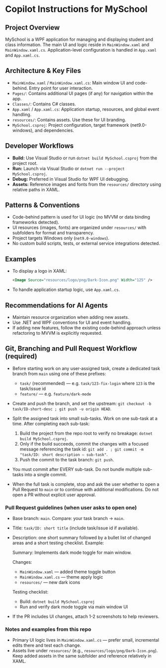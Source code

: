 # Copilot Instructions for MySchool

## Project Overview
MySchool is a WPF application for managing and displaying student and class information. The main UI and logic reside in `MainWindow.xaml` and `MainWindow.xaml.cs`. Application-level configuration is handled in `App.xaml` and `App.xaml.cs`.

## Architecture & Key Files
- `MainWindow.xaml` / `MainWindow.xaml.cs`: Main window UI and code-behind. Entry point for user interaction.
- `Pages/`: Contains additional UI pages (if any) for navigation within the app.
- `Classes/`: Contains C# classes.
- `App.xaml` / `App.xaml.cs`: Application startup, resources, and global event handling.
- `resources/`: Contains assets. Use these for UI branding.
- `MySchool.csproj`: Project configuration, target framework (net9.0-windows), and dependencies.

## Developer Workflows
- **Build:** Use Visual Studio or run `dotnet build MySchool.csproj` from the project root.
- **Run:** Launch via Visual Studio or `dotnet run --project MySchool.csproj`.
- **Debug:** Preferred in Visual Studio for WPF UI debugging.
- **Assets:** Reference images and fonts from the `resources/` directory using relative paths in XAML.

## Patterns & Conventions
- Code-behind pattern is used for UI logic (no MVVM or data binding frameworks detected).
- UI resources (images, fonts) are organized under `resources/` with subfolders for format and transparency.
- Project targets Windows only (`net9.0-windows`).
- No custom build scripts, tests, or external service integrations detected.

## Examples
- To display a logo in XAML:
  ```xml
  <Image Source="resources/logo/png/Dark-Icon.png" Width="125" />
  ```
- To handle application startup logic, use `App.xaml.cs`.

## Recommendations for AI Agents
- Maintain resource organization when adding new assets.
- Use .NET and WPF conventions for UI and event handling.
- If adding new features, follow the existing code-behind approach unless refactoring to MVVM is explicitly requested.

## Git, Branching and Pull Request Workflow (required)

- Before starting work on any user-assigned task, create a dedicated task branch from `main` using one of these prefixes:
  - `task/` (recommended) — e.g. `task/123-fix-login` where `123` is the task/issue id
  - `feature/` — e.g. `feature/dark-mode`
- Create and push the branch, and set the upstream: `git checkout -b task/ID-short-desc ; git push -u origin HEAD`.

- Split the assigned task into small sub-tasks. Work on one sub-task at a time. After completing each sub-task:
  1. Build the project from the repo root to verify no breakage: `dotnet build MySchool.csproj`.
  2. Only if the build succeeds, commit the changes with a focused message referencing the task id: `git add . ; git commit -m "task/ID: short description — sub-task"`.
  3. Push the commit to the task branch: `git push`.

- You must commit after EVERY sub-task. Do not bundle multiple sub-tasks into a single commit.

- When the full task is complete, stop and ask the user whether to open a Pull Request to `main` or to continue with additional modifications. Do not open a PR without explicit user approval.

### Pull Request guidelines (when user asks to open one)

- Base branch: `main`. Compare: your task branch -> `main`.
- Title: `task/ID: short title` (include task/issue id if available).
- Description: one short summary followed by a bullet list of changed areas and a short testing checklist. Example:

  Summary: Implements dark mode toggle for main window.

  Changes:
  - `MainWindow.xaml` — added theme toggle button
  - `MainWindow.xaml.cs` — theme apply logic
  - `resources/` — new dark icons

  Testing checklist:
  - Build: `dotnet build MySchool.csproj`
  - Run and verify dark mode toggle via main window UI

- If the PR includes UI changes, attach 1-2 screenshots to help reviewers.

### Notes and examples from this repo
- Primary UI logic lives in `MainWindow.xaml.cs` — prefer small, incremental edits there and test each change.
- Assets live under `resources/` (e.g., `resources/logo/png/Dark-Icon.png`). Keep added assets in the same subfolder and reference relatively in XAML.
